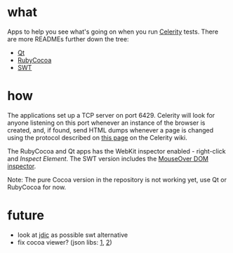 what
====

Apps to help you see what's going on when you run [Celerity][cel] tests.
There are more READMEs further down the tree:

* [Qt][qt-readme]
* [RubyCocoa][rc-readme]
* [SWT][swt-readme]


how
===

The applications set up a TCP server on port 6429. Celerity will look for anyone listening on this port whenever an instance of the browser is created, and, if found, send HTML dumps whenever a page is changed using the protocol described on [this page][wiki-viewers] on the Celerity wiki.

The RubyCocoa and Qt apps has the WebKit inspector enabled - right-click and _Inspect Element_. The SWT version includes the [MouseOver DOM inspector][modi].

Note: The pure Cocoa version in the repository is not working yet, use Qt or RubyCocoa for now.

future
======

- look at [jdic](https://jdic.dev.java.net/) as possible swt alternative
- fix cocoa viewer? (json libs: [1](http://code.google.com/p/json-framework/), [2](http://zachwaugh.com/2009/01/how-to-use-json-in-cocoaobjective-c/))

[cel]: http://celerity.rubyforge.org "Celerity Home Page"
[modi]: http://slayeroffice.com/tools/modi/v2.0/modi_help.html
[wiki-viewers]: http://wiki.github.com/jarib/celerity/viewers
[qt-readme]: http://github.com/jarib/celerity-viewers/blob/master/qt/README.markdown
[rc-readme]: http://github.com/jarib/celerity-viewers/blob/master/rubycocoa/README.markdown
[swt-readme]: http://github.com/jarib/celerity-viewers/blob/master/jruby-swt/README.markdown
